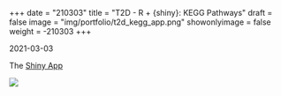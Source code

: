+++
date = "210303"
title = "T2D - R + {shiny}: KEGG Pathways"
draft = false
image = "img/portfolio/t2d_kegg_app.png"
showonlyimage = false
weight = -210303
+++

2021-03-03

The [Shiny App](https://latarnia.shinyapps.io/kegg_demo/)

<!--more-->


![](../../img/portfolio/t2d_kegg_app.png)

[modeline]: # ( vim: set foldlevel=0 spell spelllang=en_gb: )
